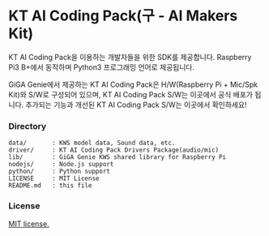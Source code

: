 # KT AI Coding Pack(구 - AI Makers Kit)

KT AI Coding Pack을 이용하는 개발자들을 위한 SDK를 제공합니다.
Raspberry Pi3 B+에서 동작하며 Python3 프로그래밍 언어로 제공됩니다.

GiGA Genie에서 제공하는 KT AI Coding Pack은 H/W(Raspberry Pi + Mic/Spk Kit)와 S/W로
구성되어 있으며, KT AI Coding Pack S/W는 이곳에서 공식 배포가 됩니다.
추가되는 기능과 개선된 KT AI Coding Pack S/W는 이곳에서 확인하세요!

### Directory

    data/       : KWS model data, Sound data, etc.
    driver/     : KT AI Coding Pack Drivers Package(audio/mic)
    lib/        : GiGA Genie KWS shared library for Raspberry Pi
    nodejs/     : Node.js support
    python/     : Python support
    LICENSE     : MIT License
    README.md   : this file
  
### License

[MIT license.](https://github.com/gigagenie/ai-makers-kit/blob/master/LICENSE)
